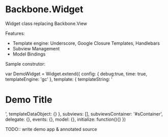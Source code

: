 Backbone.Widget
===============

Widget class replacing Backbone.View

Features:
- Template engine:  Underscore, Google Closure Templates, Handlebars
- Subview Management
- Model Bindings


Sample construtor:

var DemoWidget = Widget.extend({
     config: {
         debug:true,
         time: true,
         templateEngine: 'gc'
    },
    template: {
         templateString: '<div> <h1> Demo Title</h1> <div id="sContainer"> </div> </div>',
         templateDataObject: {}
   },
    subviews: [],
    subviewsContainer: '#sContainer',
    delegate: {},
    events: {},
    model: {},
    initialize: function(){}
})

TODO:: write demo app & annotated source
